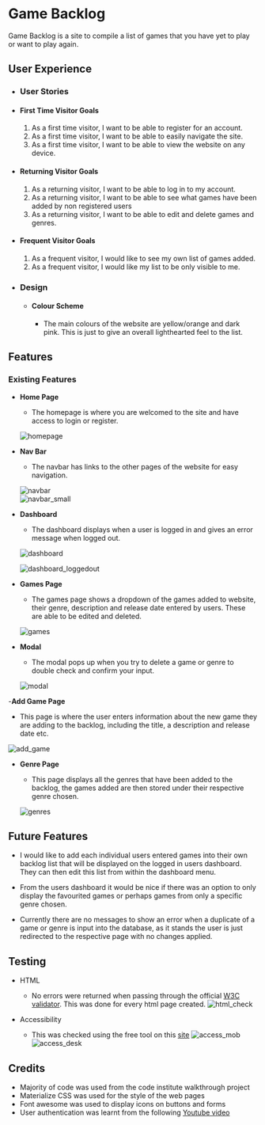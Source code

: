 # Game Backlog

Game Backlog is a site to compile a list of games that you have yet to play or want to play again.

## User Experience 

- ### User Stories

- #### First Time Visitor Goals

    1. As a first time visitor, I want to be able to register for an account.
    2. As a first time visitor, I want to be able to easily navigate the site.
    3. As a first time visitor, I want to be able to view the website on any device.

- #### Returning Visitor Goals

    1. As a returning visitor, I want to be able to log in to my account.
    2. As a returning visitor, I want to be able to see what games have been added by non registered users
    3. As a returning visitor, I want to be able to edit and delete games and genres.

- #### Frequent Visitor Goals

    1. As a frequent visitor, I would like to see my own list of games added.
    2. As a frequent visitor, I would like my list to be only visible to me.

- ### Design
    - #### Colour Scheme
        - The main colours of the website are yellow/orange and dark pink. This is just to give an overall lighthearted feel to the list.

## Features
### Existing Features

- __Home Page__
  - The homepage is where you are welcomed to the site and have access to login or register.

  ![homepage](docs/homepage.png)

- __Nav Bar__
  - The navbar has links to the other pages of the website for easy navigation.

  ![navbar](docs/navbar.png)  
  ![navbar_small](docs/navbar_small.png)

- __Dashboard__

    - The dashboard displays when a user is logged in and gives an error message when logged out.

    ![dashboard](docs/dashboard.png)  

    ![dashboard_loggedout](docs/dashboard_loggedout.png)

- __Games Page__
    - The games page shows a dropdown of the games added to website, their genre, description and release date entered by users.
    These are able to be edited and deleted.

    ![games](docs/games.png)
  
- __Modal__
  - The modal pops up when you try to delete a game or genre to double check and confirm your input.

  ![modal](docs/modal.png)

-__Add Game Page__
  - This page is where the user enters information about the new game they are adding to the backlog, including the title, a description and release date etc.

  ![add_game](docs/add_game.png)

- __Genre Page__
  - This page displays all the genres that have been added to the backlog, the games added are then stored under their respective genre chosen.

  ![genres](docs/genres.png)

## Future Features

 - I would like to add each individual users entered games into their own backlog list that will be displayed on the logged in users dashboard. They can then edit this list from within the dashboard menu.

 - From the users dashboard it would be nice if there was an option to only display the favourited games or perhaps games from only a specific genre chosen.

 - Currently there are no messages to show an error when a duplicate of a game or genre is input into the database, as it stands the user is just redirected to the respective page with no changes applied.

## Testing

- HTML
    - No errors were returned when passing through the official [W3C validator](https://validator.w3.org/). This was done for every html page created.
    ![html_check](docs/html_check.png)

- Accessibility
  - This was checked using the free tool on this [site](https://pagespeed.web.dev/)
  ![access_mob](docs/access_mob.png)  
  ![access_desk](docs/access_desk.png)

## Credits
 * Majority of code was used from the code institute walkthrough project
 * Materialize CSS was used for the style of the web pages
 * Font awesome was used to display icons on buttons and forms
 * User authentication was learnt from the following [Youtube video](https://www.youtube.com/watch?v=t9zA1gvrTvo&t=10s)